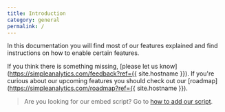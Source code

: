 ```yaml
---
title: Introduction
category: general
permalink: /
---
```


In this documentation you will find most of our features explained and find instructions on how to enable certain features.

If you think there is something missing, [please let us know](https://simpleanalytics.com/feedback?ref={{ site.hostname }}).
If you're curious about our upcoming features you should check out our [roadmap](https://simpleanalytics.com/roadmap?ref={{ site.hostname }}).

> Are you looking for our embed script? Go to [how to add our script](/script).

<img class="undraw-svg" src="/images/undraw-filing-system.svg" alt="">

